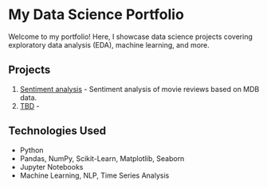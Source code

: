 # My Data Science Portfolio

Welcome to my portfolio! Here, I showcase data science projects covering exploratory data analysis (EDA), machine learning, and more.

## Projects

1. [Sentiment analysis](projects/project_name) - Sentiment analysis of movie reviews based on MDB data.
2. [TBD](projects/another_project) -

## Technologies Used
- Python
- Pandas, NumPy, Scikit-Learn, Matplotlib, Seaborn
- Jupyter Notebooks
- Machine Learning, NLP, Time Series Analysis
